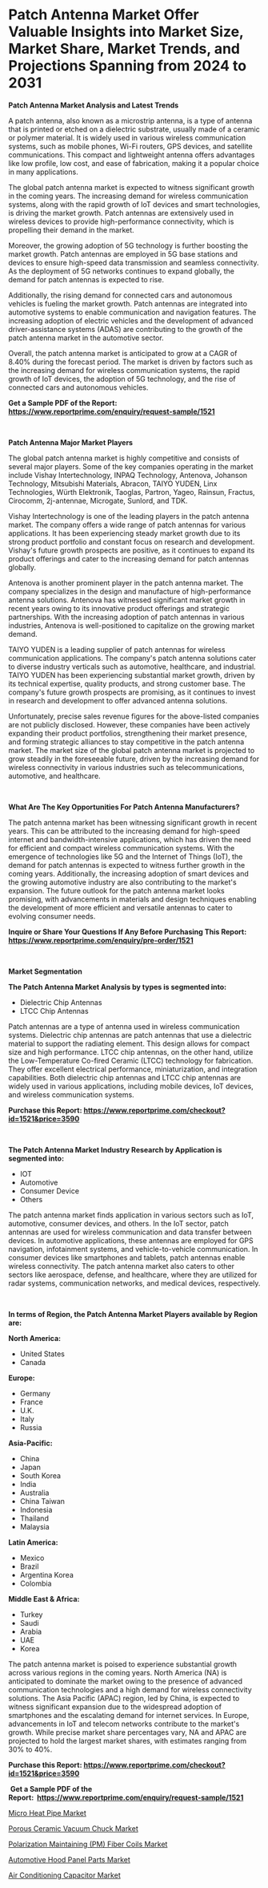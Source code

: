 <p><h1>Patch Antenna Market Offer Valuable Insights into Market Size, Market Share, Market Trends, and Projections Spanning from 2024 to 2031</h1></p><p><strong>Patch Antenna Market Analysis and Latest Trends</strong></p>
<p><p>A patch antenna, also known as a microstrip antenna, is a type of antenna that is printed or etched on a dielectric substrate, usually made of a ceramic or polymer material. It is widely used in various wireless communication systems, such as mobile phones, Wi-Fi routers, GPS devices, and satellite communications. This compact and lightweight antenna offers advantages like low profile, low cost, and ease of fabrication, making it a popular choice in many applications.</p><p>The global patch antenna market is expected to witness significant growth in the coming years. The increasing demand for wireless communication systems, along with the rapid growth of IoT devices and smart technologies, is driving the market growth. Patch antennas are extensively used in wireless devices to provide high-performance connectivity, which is propelling their demand in the market.</p><p>Moreover, the growing adoption of 5G technology is further boosting the market growth. Patch antennas are employed in 5G base stations and devices to ensure high-speed data transmission and seamless connectivity. As the deployment of 5G networks continues to expand globally, the demand for patch antennas is expected to rise.</p><p>Additionally, the rising demand for connected cars and autonomous vehicles is fueling the market growth. Patch antennas are integrated into automotive systems to enable communication and navigation features. The increasing adoption of electric vehicles and the development of advanced driver-assistance systems (ADAS) are contributing to the growth of the patch antenna market in the automotive sector.</p><p>Overall, the patch antenna market is anticipated to grow at a CAGR of 8.40% during the forecast period. The market is driven by factors such as the increasing demand for wireless communication systems, the rapid growth of IoT devices, the adoption of 5G technology, and the rise of connected cars and autonomous vehicles.</p></p>
<p><strong>Get a Sample PDF of the Report:&nbsp; <a href="https://www.reportprime.com/enquiry/request-sample/1521">https://www.reportprime.com/enquiry/request-sample/1521</a></strong></p>
<p>&nbsp;</p>
<p><strong>Patch Antenna Major Market Players</strong></p>
<p><p>The global patch antenna market is highly competitive and consists of several major players. Some of the key companies operating in the market include Vishay Intertechnology, INPAQ Technology, Antenova, Johanson Technology, Mitsubishi Materials, Abracon, TAIYO YUDEN, Linx Technologies, Würth Elektronik, Taoglas, Partron, Yageo, Rainsun, Fractus, Cirocomm, 2j-antennae, Microgate, Sunlord, and TDK.</p><p>Vishay Intertechnology is one of the leading players in the patch antenna market. The company offers a wide range of patch antennas for various applications. It has been experiencing steady market growth due to its strong product portfolio and constant focus on research and development. Vishay's future growth prospects are positive, as it continues to expand its product offerings and cater to the increasing demand for patch antennas globally.</p><p>Antenova is another prominent player in the patch antenna market. The company specializes in the design and manufacture of high-performance antenna solutions. Antenova has witnessed significant market growth in recent years owing to its innovative product offerings and strategic partnerships. With the increasing adoption of patch antennas in various industries, Antenova is well-positioned to capitalize on the growing market demand.</p><p>TAIYO YUDEN is a leading supplier of patch antennas for wireless communication applications. The company's patch antenna solutions cater to diverse industry verticals such as automotive, healthcare, and industrial. TAIYO YUDEN has been experiencing substantial market growth, driven by its technical expertise, quality products, and strong customer base. The company's future growth prospects are promising, as it continues to invest in research and development to offer advanced antenna solutions.</p><p>Unfortunately, precise sales revenue figures for the above-listed companies are not publicly disclosed. However, these companies have been actively expanding their product portfolios, strengthening their market presence, and forming strategic alliances to stay competitive in the patch antenna market. The market size of the global patch antenna market is projected to grow steadily in the foreseeable future, driven by the increasing demand for wireless connectivity in various industries such as telecommunications, automotive, and healthcare.</p></p>
<p>&nbsp;</p>
<p><strong>What Are The Key Opportunities For Patch Antenna Manufacturers?</strong></p>
<p><p>The patch antenna market has been witnessing significant growth in recent years. This can be attributed to the increasing demand for high-speed internet and bandwidth-intensive applications, which has driven the need for efficient and compact wireless communication systems. With the emergence of technologies like 5G and the Internet of Things (IoT), the demand for patch antennas is expected to witness further growth in the coming years. Additionally, the increasing adoption of smart devices and the growing automotive industry are also contributing to the market's expansion. The future outlook for the patch antenna market looks promising, with advancements in materials and design techniques enabling the development of more efficient and versatile antennas to cater to evolving consumer needs.</p></p>
<p><strong>Inquire or Share Your Questions If Any Before Purchasing This Report: <a href="https://www.reportprime.com/enquiry/pre-order/1521">https://www.reportprime.com/enquiry/pre-order/1521</a></strong></p>
<p>&nbsp;</p>
<p><strong>Market Segmentation</strong></p>
<p><strong>The Patch Antenna Market Analysis by types is segmented into:</strong></p>
<p><ul><li>Dielectric Chip Antennas</li><li>LTCC Chip Antennas</li></ul></p>
<p><p>Patch antennas are a type of antenna used in wireless communication systems. Dielectric chip antennas are patch antennas that use a dielectric material to support the radiating element. This design allows for compact size and high performance. LTCC chip antennas, on the other hand, utilize the Low-Temperature Co-fired Ceramic (LTCC) technology for fabrication. They offer excellent electrical performance, miniaturization, and integration capabilities. Both dielectric chip antennas and LTCC chip antennas are widely used in various applications, including mobile devices, IoT devices, and wireless communication systems.</p></p>
<p><strong>Purchase this Report:&nbsp;<a href="https://www.reportprime.com/checkout?id=1521&price=3590">https://www.reportprime.com/checkout?id=1521&price=3590</a></strong></p>
<p>&nbsp;</p>
<p><strong>The Patch Antenna Market Industry Research by Application is segmented into:</strong></p>
<p><ul><li>IOT</li><li>Automotive</li><li>Consumer Device</li><li>Others</li></ul></p>
<p><p>The patch antenna market finds application in various sectors such as IoT, automotive, consumer devices, and others. In the IoT sector, patch antennas are used for wireless communication and data transfer between devices. In automotive applications, these antennas are employed for GPS navigation, infotainment systems, and vehicle-to-vehicle communication. In consumer devices like smartphones and tablets, patch antennas enable wireless connectivity. The patch antenna market also caters to other sectors like aerospace, defense, and healthcare, where they are utilized for radar systems, communication networks, and medical devices, respectively.</p></p>
<p>&nbsp;</p>
<p><strong>In terms of Region, the Patch Antenna Market Players available by Region are:</strong></p>
<p>
    <p> <strong> North America: </strong>
        <ul>
            <li>United States</li>
            <li>Canada</li>
        </ul>
        </p> 
    <p> <strong> Europe: </strong>
        <ul>
            <li>Germany</li>
            <li>France</li>
            <li>U.K.</li>
            <li>Italy</li>
            <li>Russia</li>
        </ul>
        </p> 
    <p> <strong> Asia-Pacific: </strong>
        <ul>
            <li>China</li>
            <li>Japan</li>
            <li>South Korea</li>
            <li>India</li>
            <li>Australia</li>
            <li>China Taiwan</li>
            <li>Indonesia</li>
            <li>Thailand</li>
            <li>Malaysia</li>
        </ul>
        </p> 
    <p> <strong> Latin America: </strong>
        <ul>
            <li>Mexico</li>
            <li>Brazil</li>
            <li>Argentina Korea</li>
            <li>Colombia</li>
        </ul>
        </p> 
    <p> <strong> Middle East & Africa: </strong>
        <ul>
            <li>Turkey</li>
            <li>Saudi</li>
            <li>Arabia</li>
            <li>UAE</li>
            <li>Korea</li>
        </ul>
    </p>
    </p>
<p><p>The patch antenna market is poised to experience substantial growth across various regions in the coming years. North America (NA) is anticipated to dominate the market owing to the presence of advanced communication technologies and a high demand for wireless connectivity solutions. The Asia Pacific (APAC) region, led by China, is expected to witness significant expansion due to the widespread adoption of smartphones and the escalating demand for internet services. In Europe, advancements in IoT and telecom networks contribute to the market's growth. While precise market share percentages vary, NA and APAC are projected to hold the largest market shares, with estimates ranging from 30% to 40%.</p></p>
<p><strong>Purchase this Report: <a href="https://www.reportprime.com/checkout?id=1521&price=3590">https://www.reportprime.com/checkout?id=1521&price=3590</a></strong></p>
<p>&nbsp;<strong>Get a Sample PDF of the Report:&nbsp;&nbsp;<a href="https://www.reportprime.com/enquiry/request-sample/1521">https://www.reportprime.com/enquiry/request-sample/1521</a></strong></p>
<p><strong></strong></p>
<p><p><a href="https://github.com/santosh758595/Market-Research-Report-List-2/blob/main/micro-heat-pipe-market.md">Micro Heat Pipe Market</a></p><p><a href="https://github.com/Chiragrp25/Market-Research-Report-List-2/blob/main/porous-ceramic-vacuum-chuck-market.md">Porous Ceramic Vacuum Chuck Market</a></p><p><a href="https://www.linkedin.com/pulse/polarization-maintaining-pm-fiber-coils-market-size-share-91aic/">Polarization Maintaining (PM) Fiber Coils Market</a></p><p><a href="https://issuu.com/reportprime-2/docs/automotive-hood-panel-parts-market-size-2030.pptx">Automotive Hood Panel Parts Market</a></p><p><a href="https://github.com/Chiragrp26/Market-Research-Report-List-2/blob/main/air-conditioning-capacitor-market.md">Air Conditioning Capacitor Market</a></p></p>